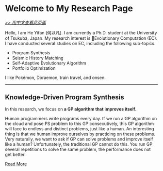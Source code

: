 # Welcome to My Research Page

[*>> 用中文查看此页面*](/cn/)

Hello, I am He Yifan (何以凡). I am currently a Ph.D. student at the University of Tsukuba, Japan. My research interest is 🧬Evolutionary Computation (EC). I have conducted several studies on EC, including the following sub-topics.

- Program Synthesis
- Seismic History Matching
- Self-Adaptive Evolutionary Algorithm
- Portfolio Optimization

I like Pokémon, Doraemon, train travel, and onsen.

---

## Knowledge-Driven Program Synthesis

In this research, we focus on **a GP algorithm that improves itself**.

Human programmers write programs every day. If we run a GP algorithm on the cloud and pose PS problem to this GP consecutively, this GP algorithm will face to endless and distinct problems, just like a human. An interesting thing is that we human improve ourselves by practicing on these problems. Very naturally, we want to ask if GP can solve problems and improve itself like a human? Unfortunately, the traditional GP cannot do this. You run GP several repetitions to solve the same problem, the performance does not get better.

[Read More](/research/kdps/)
